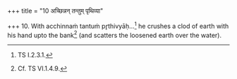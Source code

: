 +++
title = "10 अच्छिन्नन् तन्तुम् पृथिव्या"

+++
10. With acchinnaṁ tantuṁ pr̥thivyāḥ...[^1] he crushes a clod of earth with his hand upto the bank[^2] (and scatters the loosened earth over the water).  


[^1]: TS I.2.3.1.   


[^2]: Cf. TS VI.1.4.9.
